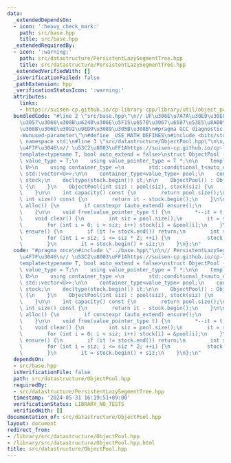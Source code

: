 ```yaml
---
data:
  _extendedDependsOn:
  - icon: ':heavy_check_mark:'
    path: src/base.hpp
    title: src/base.hpp
  _extendedRequiredBy:
  - icon: ':warning:'
    path: src/datastructure/PersistentLazySegmentTree.hpp
    title: src/datastructure/PersistentLazySegmentTree.hpp
  _extendedVerifiedWith: []
  _isVerificationFailed: false
  _pathExtension: hpp
  _verificationStatusIcon: ':warning:'
  attributes:
    links:
    - https://suisen-cp.github.io/cp-library-cpp/library/util/object_pool.hpp
  bundledCode: "#line 2 \"src/base.hpp\"\n// UF\u306E\u7A7A\u30E9\u30E0\u30C0\u6E21\
    \u3057\u3066\u308B\u6240\u306E\u5F15\u6570\u3067\u6587\u53E5\u8A00\u308F\u308C\
    \u308B\u306E\u3092\u9ED9\u3089\u305B\u308B\n#pragma GCC diagnostic ignored \"\
    -Wunused-parameter\"\n#define _USE_MATH_DEFINES\n#include <bits/stdc++.h>\nusing\
    \ namespace std;\n#line 3 \"src/datastructure/ObjectPool.hpp\"\n\n// PersistentLazySegmentTree\u306B\
    \u4F7F\u3046\n// \u53C2\u8003\uFF1Ahttps://suisen-cp.github.io/cp-library-cpp/library/util/object_pool.hpp\n\
    template<typename T, bool auto_extend = false>\nstruct ObjectPool {\n    using\
    \ value_type = T;\n    using value_pointer_type = T *;\n\n    template<typename\
    \ U>\n    using container_type =\n        std::conditional_t<auto_extend, std::deque<U>,\
    \ std::vector<U>>;\n\n    container_type<value_type> pool;\n    container_type<value_pointer_type>\
    \ stock;\n    decltype(stock.begin()) it;\n\n    ObjectPool() : ObjectPool(0)\
    \ {\n    }\n    ObjectPool(int siz) : pool(siz), stock(siz) {\n        clear();\n\
    \    }\n\n    int capacity() const {\n        return pool.size();\n    }\n   \
    \ int size() const {\n        return it - stock.begin();\n    }\n\n    value_pointer_type\
    \ alloc() {\n        if constexpr (auto_extend) ensure();\n        return *it++;\n\
    \    }\n\n    void free(value_pointer_type t) {\n        *--it = t;\n    }\n\n\
    \    void clear() {\n        int siz = pool.size();\n        it = stock.begin();\n\
    \        for (int i = 0; i < siz; i++) stock[i] = &pool[i];\n    }\n\n    void\
    \ ensure() {\n        if (it != stock.end()) return;\n        int siz = stock.size();\n\
    \        for (int i = siz; i <= siz * 2; ++i) {\n            stock.push_back(&pool.emplace_back());\n\
    \        }\n        it = stock.begin() + siz;\n    }\n};\n"
  code: "#pragma once\n#include \"../base.hpp\"\n\n// PersistentLazySegmentTree\u306B\
    \u4F7F\u3046\n// \u53C2\u8003\uFF1Ahttps://suisen-cp.github.io/cp-library-cpp/library/util/object_pool.hpp\n\
    template<typename T, bool auto_extend = false>\nstruct ObjectPool {\n    using\
    \ value_type = T;\n    using value_pointer_type = T *;\n\n    template<typename\
    \ U>\n    using container_type =\n        std::conditional_t<auto_extend, std::deque<U>,\
    \ std::vector<U>>;\n\n    container_type<value_type> pool;\n    container_type<value_pointer_type>\
    \ stock;\n    decltype(stock.begin()) it;\n\n    ObjectPool() : ObjectPool(0)\
    \ {\n    }\n    ObjectPool(int siz) : pool(siz), stock(siz) {\n        clear();\n\
    \    }\n\n    int capacity() const {\n        return pool.size();\n    }\n   \
    \ int size() const {\n        return it - stock.begin();\n    }\n\n    value_pointer_type\
    \ alloc() {\n        if constexpr (auto_extend) ensure();\n        return *it++;\n\
    \    }\n\n    void free(value_pointer_type t) {\n        *--it = t;\n    }\n\n\
    \    void clear() {\n        int siz = pool.size();\n        it = stock.begin();\n\
    \        for (int i = 0; i < siz; i++) stock[i] = &pool[i];\n    }\n\n    void\
    \ ensure() {\n        if (it != stock.end()) return;\n        int siz = stock.size();\n\
    \        for (int i = siz; i <= siz * 2; ++i) {\n            stock.push_back(&pool.emplace_back());\n\
    \        }\n        it = stock.begin() + siz;\n    }\n};\n"
  dependsOn:
  - src/base.hpp
  isVerificationFile: false
  path: src/datastructure/ObjectPool.hpp
  requiredBy:
  - src/datastructure/PersistentLazySegmentTree.hpp
  timestamp: '2024-05-31 16:19:51+09:00'
  verificationStatus: LIBRARY_NO_TESTS
  verifiedWith: []
documentation_of: src/datastructure/ObjectPool.hpp
layout: document
redirect_from:
- /library/src/datastructure/ObjectPool.hpp
- /library/src/datastructure/ObjectPool.hpp.html
title: src/datastructure/ObjectPool.hpp
---
```

